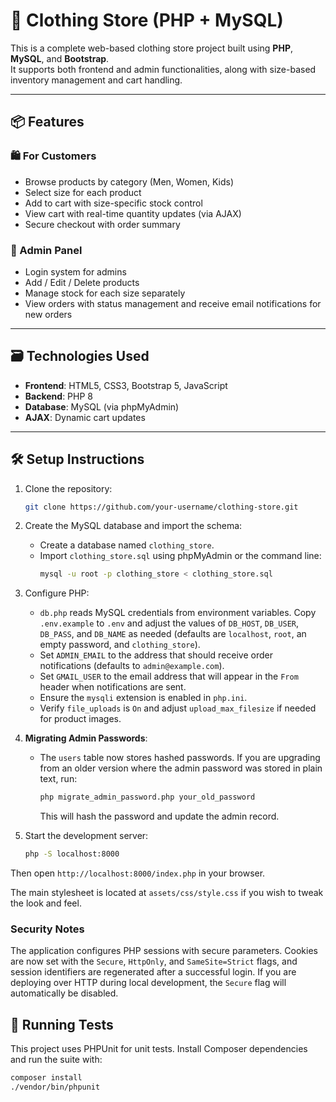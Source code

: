 # 👕 Clothing Store (PHP + MySQL)

This is a complete web-based clothing store project built using **PHP**, **MySQL**, and **Bootstrap**.  
It supports both frontend and admin functionalities, along with size-based inventory management and cart handling.

---

## 📦 Features

### 🛍️ For Customers
- Browse products by category (Men, Women, Kids)
- Select size for each product
- Add to cart with size-specific stock control
- View cart with real-time quantity updates (via AJAX)
- Secure checkout with order summary

### 🔐 Admin Panel
- Login system for admins
- Add / Edit / Delete products
- Manage stock for each size separately
- View orders with status management and receive email notifications for new orders

---

## 🗃️ Technologies Used

- **Frontend**: HTML5, CSS3, Bootstrap 5, JavaScript
- **Backend**: PHP 8
- **Database**: MySQL (via phpMyAdmin)
- **AJAX**: Dynamic cart updates

---

## 🛠️ Setup Instructions

1. Clone the repository:
   ```bash
   git clone https://github.com/your-username/clothing-store.git
   ```

2. Create the MySQL database and import the schema:
   - Create a database named `clothing_store`.
   - Import `clothing_store.sql` using phpMyAdmin or the command line:
     ```bash
     mysql -u root -p clothing_store < clothing_store.sql
     ```

3. Configure PHP:
   - `db.php` reads MySQL credentials from environment variables. Copy `.env.example` to `.env` and adjust the values of `DB_HOST`, `DB_USER`, `DB_PASS`, and `DB_NAME` as needed (defaults are `localhost`, `root`, an empty password, and `clothing_store`).
   - Set `ADMIN_EMAIL` to the address that should receive order notifications (defaults to `admin@example.com`).
   - Set `GMAIL_USER` to the email address that will appear in the `From` header when notifications are sent.
   - Ensure the `mysqli` extension is enabled in `php.ini`.
   - Verify `file_uploads` is `On` and adjust `upload_max_filesize` if needed for product images.

4. **Migrating Admin Passwords**:
     - The `users` table now stores hashed passwords. If you are upgrading from an
       older version where the admin password was stored in plain text, run:
       ```bash
       php migrate_admin_password.php your_old_password
       ```
       This will hash the password and update the admin record.

5. Start the development server:
   ```bash
   php -S localhost:8000
   ```

Then open `http://localhost:8000/index.php` in your browser.

The main stylesheet is located at `assets/css/style.css` if you wish to tweak the look and feel.

### Security Notes

The application configures PHP sessions with secure parameters. Cookies are now
set with the `Secure`, `HttpOnly`, and `SameSite=Strict` flags, and session
identifiers are regenerated after a successful login. If you are deploying over
HTTP during local development, the `Secure` flag will automatically be disabled.

## 🧪 Running Tests

This project uses PHPUnit for unit tests.
Install Composer dependencies and run the suite with:

```bash
composer install
./vendor/bin/phpunit
```
